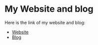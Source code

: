 # My Website and blog

Here is the link of my website and blog:
* [Website](http://raoumer.github.io/)
* [Blog](http://raoumer.github.io/blog)
